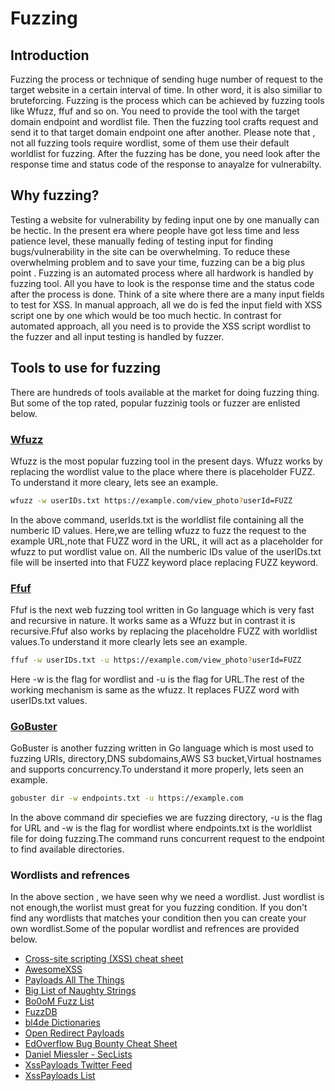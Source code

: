 # Fuzzing

## Introduction

Fuzzing the process or technique of sending huge number of request to the target website in a certain interval of time. In other word, it is also similiar to bruteforcing. Fuzzing is the process which can be achieved by fuzzing tools like Wfuzz, ffuf and so on. You need to provide the tool with the target domain endpoint and  wordlist file. Then the fuzzing tool  crafts request and send it to that target domain endpoint one after another. Please note that , not all fuzzing tools require wordlist, some of them use their default worldlist for fuzzing. After the fuzzing has be done, you need look after the response time and status code of the response to anayalze for vulnerabilty.

## Why fuzzing?

Testing a website for vulnerability by feding input one by one manually can be hectic. In the present era where people have got less time and less patience level, these manually feding of testing input for finding bugs/vulnerability in the site can be overwhelming. To reduce these overwhelming problem and to save your time, fuzzing can be a big plus point . Fuzzing is an automated process where all hardwork is handled by fuzzing tool. All you have to look is the response time and the status code after the process is done. Think of a site where there are a many input fields to test for XSS. In manual approach, all we do is fed the input field with XSS script one by one which would be too much hectic. In contrast for automated approach, all you need is to provide the XSS script wordlist to the fuzzer  and all input testing is handled by fuzzer.

## Tools to use for fuzzing

There are hundreds of tools available at the market for doing fuzzing thing. But some of the top rated, popular fuzzinig tools or fuzzer are enlisted below.

### [Wfuzz](https://github.com/xmendez/wfuzz)

Wfuzz is the most popular fuzzing tool in the present days. Wfuzz works by replacing the wordlist value to the place where there is placeholder FUZZ. To understand it more cleary, lets see an example.

```bash
wfuzz -w userIDs.txt https://example.com/view_photo?userId=FUZZ
```

In the above command, userIds.txt is the worldlist file containing all the numberic ID values. Here,we are telling wfuzz to fuzz the request to the example URL,note that FUZZ word in the URL, it will act as a placeholder for wfuzz to put wordlist value on. All the numberic IDs value of the userIDs.txt file will be inserted into that FUZZ keyword place replacing FUZZ keyword.

### [Ffuf](https://github.com/ffuf/ffuf)

Ffuf is the next web fuzzing tool written in Go language which is very fast and recursive in nature. It works same as a Wfuzz but in contrast it is recursive.Ffuf also works by replacing the placeholdre FUZZ with worldlist values.To understand it more clearly lets see an example.

```bash
ffuf -w userIDs.txt -u https://example.com/view_photo?userId=FUZZ
```

Here -w  is the flag for wordlist and -u is the flag for URL.The rest of the working mechanism is same as the wfuzz. It replaces FUZZ word with userIDs.txt values.

### [GoBuster](https://github.com/OJ/gobuster)

GoBuster is another fuzzing written in Go language which is most used to fuzzing URIs,
directory,DNS subdomains,AWS S3 bucket,Virtual hostnames and supports concurrency.To understand it more properly, lets seen an example.

```bash
gobuster dir -w endpoints.txt -u https://example.com
```

In the above command dir speciefies we are fuzzing directory, -u is the flag for URL and -w is the flag for wordlist where endpoints.txt is the worldlist file for doing fuzzing.The command runs concurrent request to the endpoint to find available directories.

### Wordlists and refrences

In the above section , we have seen why we need a wordlist. Just wordlist is not enough,the worlist must great for you fuzzing condition. If you don't find any wordlists that matches your condition then you can create your own wordlist.Some of the popular wordlist and refrences are provided below.

- [Cross-site scripting (XSS) cheat sheet](https://portswigger.net/web-security/cross-site-scripting/cheat-sheet)
- [AwesomeXSS](https://github.com/s0md3v/AwesomeXSS)
- [Payloads All The Things](https://github.com/swisskyrepo/PayloadsAllTheThings)
- [Big List of Naughty Strings](https://github.com/minimaxir/big-list-of-naughty-strings)
- [Bo0oM Fuzz List](https://github.com/Bo0oM/fuzz.txt)
- [FuzzDB](https://github.com/fuzzdb-project/fuzzdb)
- [bl4de Dictionaries](https://github.com/bl4de/dictionaries)
- [Open Redirect Payloads](https://github.com/cujanovic/Open-Redirect-Payloads)
- [EdOverflow Bug Bounty Cheat Sheet](https://github.com/EdOverflow/bugbounty-cheatsheet)
- [Daniel Miessler - SecLists](https://github.com/danielmiessler/SecLists)
- [XssPayloads Twitter Feed](https://twitter.com/XssPayloads)
- [XssPayloads List](https://github.com/payloadbox/xss-payload-list)


